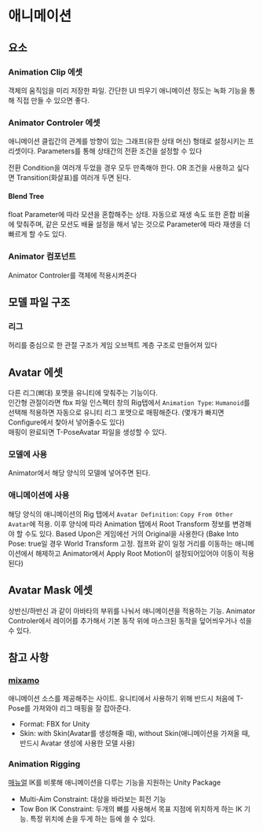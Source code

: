 # 애니메이션

## 요소

### Animation Clip 에셋

객체의 움직임을 미리 저장한 파일. 간단한 UI 띄우기 애니메이션 정도는 녹화 기능을 통해 직접 만들 수 있으면 좋다.

### Animator Controler 에셋

애니메이션 클립간의 관계를 방향이 있는 그래프(유한 상태 머신) 형태로 설정시키는 프리셋이다. Parameters를 통해 상태간의 전환 조건을 설정할 수 있다

전환 Condition을 여러개 두었을 경우 모두 만족해야 한다. OR 조건을 사용하고 싶다면 Transition(화살표)를 여러개 두면 된다.

#### Blend Tree

float Parameter에 따라 모션을 혼합해주는 상태. 자동으로 재생 속도 또한 혼합 비율에 맞춰주며, 같은 모션도 배율 설정을 해서 넣는 것으로 Parameter에 따라 재생을 더 빠르게 할 수도 있다.

### Animator 컴포넌트

Animator Controler를 객체에 적용시켜준다

## 모델 파일 구조

### 리그

허리를 중심으로 한 관절 구조가 게임 오브젝트 계층 구조로 만들어져 있다

## Avatar 에셋

다른 리그(뻐대) 포맷을 유니티에 맞춰주는 기능이다.  
인간형 관절이라면 fbx 파일 인스펙터 창의 Rig탭에서 `Animation Type`: `Humanoid`를 선택해 적용하면 자동으로 유니티 리그 포맷으로 매핑해준다. (몇개가 빠지면 Configure에서 찾아서 넣어줄수도 있다)  
매핑이 완료되면 T-PoseAvatar 파일을 생성할 수 있다.

### 모델에 사용

Animator에서 해당 양식의 모델에 넣어주면 된다.

### 애니메이션에 사용

해당 양식의 애니메이션의 Rig 탭에서 `Avatar Definition`: `Copy From Other Avatar`에 적용. 이후 양식에 따라 Animation 탭에서 Root Transform 정보를 변경해야 할 수도 있다. Based Upon은 게임에선 거의 Original을 사용한다
(Bake Into Pose: true일 경우 World Transform 고정. 점프와 같이 일정 거리를 이동하는 애니메이션에서 해제하고 Animator에서 Apply Root Motion이 설정되어있어야 이동이 적용된다)

## Avatar Mask 에셋

상반신/하반신 과 같이 아바타의 부위를 나눠서 애니메이션을 적용하는 기능. Animator Controler에서 레이어를 추가해서 기본 동작 위에 마스크된 동작을 덮어씌우거나 섞을 수 있다.

## 참고 사항

### [mixamo](https://www.mixamo.com/)

애니메이션 소스를 제공해주는 사이트. 유니티에서 사용하기 위해 반드시 처음에 T-Pose를 가져와야 리그 매핑을 잘 잡아준다.

* Format: FBX for Unity
* Skin: with Skin(Avatar를 생성해줄 때), without Skin(애니메이션을 가져올 때, 반드시 Avatar 생성에 사용한 모델 사용)

### Animation Rigging

[매뉴얼](https://docs.unity3d.com/Packages/com.unity.animation.rigging@1.3/manual/index.html)
IK를 비롯해 애니메이션을 다루는 기능을 지원하는 Unity Package  

* Multi-Aim Constraint: 대상을 바라보는 회전 기능
* Tow Bon IK Constraint: 두개의 뼈를 사용해서 목표 지점에 위치하게 하는 IK 기능. 특정 위치에 손을 두게 하는 등에 쓸 수 있다.
